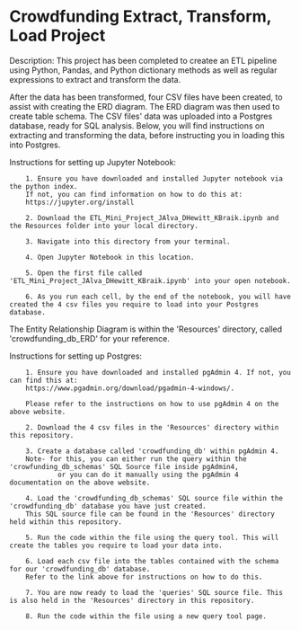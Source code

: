 # Crowdfunding Extract, Transform, Load Project
Description: This project has been completed to createe an ETL pipeline using Python, Pandas, and Python dictionary methods as well as regular expressions to extract and transform the data.

After the data has been transformed, four CSV files have been created, to assist with creating the ERD diagram. The ERD diagram was then used to create table schema. The CSV files' data was uploaded into a Postgres database, ready for SQL analysis. Below, you will find instructions on extracting and transforming the data, before instructing you in loading this into Postgres.


Instructions for setting up Jupyter Notebook:

        1. Ensure you have downloaded and installed Jupyter notebook via the python index.
        If not, you can find information on how to do this at:
        https://jupyter.org/install
        
        2. Download the ETL_Mini_Project_JAlva_DHewitt_KBraik.ipynb and the Resources folder into your local directory.

        3. Navigate into this directory from your terminal.

        4. Open Jupyter Notebook in this location. 
        
        5. Open the first file called 'ETL_Mini_Project_JAlva_DHewitt_KBraik.ipynb' into your open notebook.

        6. As you run each cell, by the end of the notebook, you will have created the 4 csv files you require to load into your Postgres database.


The Entity Relationship Diagram is within the 'Resources' directory, called 'crowdfunding_db_ERD' for your reference.

Instructions for setting up Postgres:

        1. Ensure you have downloaded and installed pgAdmin 4. If not, you can find this at:
        https://www.pgadmin.org/download/pgadmin-4-windows/.

        Please refer to the instructions on how to use pgAdmin 4 on the above website.

        2. Download the 4 csv files in the 'Resources' directory within this repository.

        3. Create a database called 'crowdfunding_db' within pgAdmin 4.
        Note- for this, you can either run the query within the 'crowfunding_db_schemas' SQL Source file inside pgAdmin4,
                or you can do it manually using the pgAdmin 4 documentation on the above website.

        4. Load the 'crowdfunding_db_schemas' SQL source file within the 'crowdfunding_db' database you have just created.
        This SQL source file can be found in the 'Resources' directory held within this repository.

        5. Run the code within the file using the query tool. This will create the tables you require to load your data into.

        6. Load each csv file into the tables contained with the schema for our 'crowdfunding_db' database.
        Refer to the link above for instructions on how to do this.

        7. You are now ready to load the 'queries' SQL source file. This is also held in the 'Resources' directory in this repository.

        8. Run the code within the file using a new query tool page.

